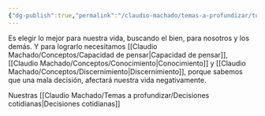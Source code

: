 ```yaml
---
{"dg-publish":true,"permalink":"/claudio-machado/temas-a-profundizar/tomar-decisiones-correctas/"}
---
```


Es elegir lo mejor para nuestra vida, buscando el bien, para nosotros y los demás. Y para lograrlo necesitamos [[Claudio Machado/Conceptos/Capacidad de pensar\|Capacidad de pensar]], [[Claudio Machado/Conceptos/Conocimiento\|Conocimiento]] y [[Claudio Machado/Conceptos/Discernimiento\|Discernimiento]], porque sabemos que una mala decisión, afectará nuestra vida negativamente.

Nuestras [[Claudio Machado/Temas a profundizar/Decisiones cotidianas\|Decisiones cotidianas]] 
